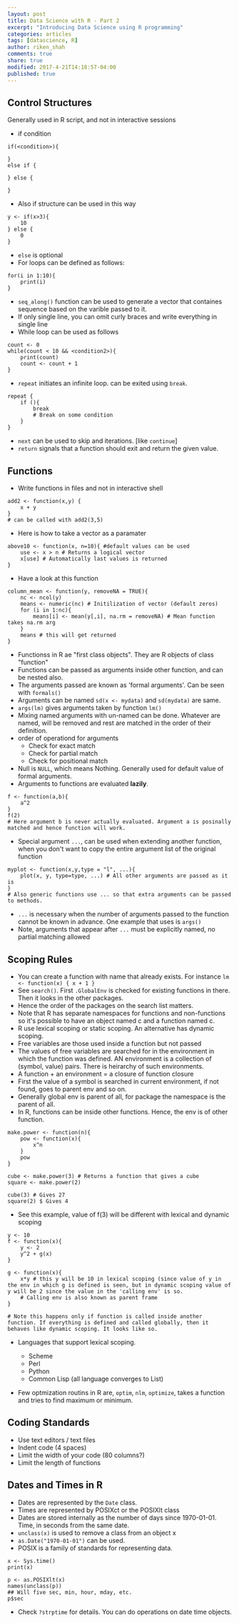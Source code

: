 ```yaml
---
layout: post
title: Data Science with R - Part 2
excerpt: "Introducing Data Science using R programming"
categories: articles
tags: [datascience, R]
author: riken_shah
comments: true
share: true
modified: 2017-4-21T14:18:57-04:00
published: true
---
```


## Control Structures
Generally used in R script, and not in interactive sessions

- if condition
```
if(<condition>){
	
}
else if {
	
} else {
	
}
```
- Also if structure can be used in this way
```
y <- if(x>3){
	10
} else {
	0
}
```
- `else` is optional
- For loops can be defined as follows:
```
for(i in 1:10){
	print(i)
}
```
- `seq_along()` function can be used to generate a vector that containes sequence based on the varible passed to it.
- If only single line, you can omit curly braces and write everything in single line
- While loop can be used as follows
```
count <- 0
while(count < 10 && <condition2>){
	print(count)
	count <- count + 1
}
```
- `repeat` initiates an infinite loop. can be exited using `break`.
``` 
repeat {
	if (){
		break
		# Break on some condition
	}
}
```
- `next` can be used to skip and iterations. [like `continue`]
- `return` signals that a function should exit and return the given value.

## Functions
- Write functions in files and not in interactive shell
```
add2 <- function(x,y) {
	x + y
}
# can be called with add2(3,5)
```
- Here is how to take a vector as a paramater
``` 
above10 <- function(x, n=10){ #default values can be used
	use <- x > n # Returns a logical vector
	x[use] # Automatically last values is returned
}
```
- Have a look at this function
```
column_mean <- function(y, removeNA = TRUE){
	nc <- ncol(y)
	means <- numeric(nc) # Initilization of vector (default zeros)
	for (i in 1:nc){
		means[i] <- mean(y[,i], na.rm = removeNA) # Mean function takes na.rm arg
	}
	means # this will get returned
}
```
- Functionss in R ae "first class objects". They are R objects of class "function"
- Functions can be passed as arguments inside other function, and can be nested also.
- The arguments passed are known as 'formal arguments'. Can be seen with `formals()`
- Arguments can be named `sd(x <- mydata)` and `sd(mydata)` are same.
- `args(lm)` gives arguments taken by function `lm()`
- Mixing named arguments with un-named can be done. Whatever are named, will be removed and rest are matched in the order of their definition.
- order of operationd for arguments
	- Check for exact match
	- Check for partial match
	- Check for positional match
- Null is `NULL`, which means Nothing. Generally used for default value of formal arguments.
- Arguments to functions are evaluated **lazily**.
```
f <- function(a,b){
	a^2
}
f(2)
# Here argument b is never actually evaluated. Argument a is posinally matched and hence function will work.
```
- Special argument `...`, can be used when extending another function, when you don't want to copy the entire argument list of the original function
```
myplot <- function(x,y,type = "l", ...){
	plot(x, y, type=type, ...) # All other arguments are passed as it is
}
# Also generic functions use ... so that extra arguments can be passed to methods.
```
- `...` is necessary when the number of arguments passed to the function cannot be known in advance. One example that uses is `args()`
- Note, arguments that appear after `...` must be explicitly named, no partial matching allowed

## Scoping Rules
- You can create a function with name that already exists. For instance `lm <- function(x) { x + 1 }`
- See `search()`. First `.GlobalEnv` is checked for existing functions in there. Then it looks in the other packages.
- Hence the order of the packages on the search list matters. 
- Note that R has separate namespaces for functions and non-functions so it's possible to have an object named c and a function named c.
- R use lexical scoping or static scoping. An alternative has dynamic scoping. 
- Free variables are those used inside a function but not passed
- The values of free variables are searched for in the environment in which the function was defined. AN environment is a collection of (symbol, value) pairs. There is heirarchy of such environments.
- A function + an environment = a closure of function closure
- First the value of a symbol is searched in current environment, if not found, goes to parent env and so on.
- Generally global env is parent of all, for package the namespace is the parent of all.
- In R, functions can be inside other functions. Hence, the env is of other function.
```
make.power <- function(n){
	pow <- function(x){
		x^n
	}
	pow
}

cube <- make.power(3) # Returns a function that gives a cube
square <- make.power(2)

cube(3) # Gives 27
square(2) $ Gives 4
```

- See this example, value of f(3) will be different with lexical and dynamic scoping
```
y <- 10
f <- function(x){
	y <- 2
	y^2 + g(x)
}

g <- function(x){
	x*y # this y will be 10 in lexical scoping (since value of y in the env in which g is defined is seen, but in dynamic scoping value of y will be 2 since the value in the 'calling env' is so.
	# Calling env is also known as parent frame
}

# Note this happens only if function is called inside another function. If everything is defined and called globally, then it behaves like dynamic scoping. It looks like so. 
```

- Languages that support lexical scoping.
	- Scheme
	- Perl
	- Python
	- Common Lisp  (all language converges to List)

- Few optmization routins in R are, `optim`, `nlm`, `optimize`, takes a function and tries to find maximum or minimum. 

## Coding Standards

- Use text editors / text files
- Indent code (4 spaces)
- Limit the width of your code (80 columns?)
- Limit the length of functions

## Dates and Times in R

- Dates are represented by the `Date` class.
- Times are represented by POSIXct or the POSIXlt class
- Dates are stored internally as the number of days since 1970-01-01. Time, in seconds from the same date.
- `unclass(x)` is used to remove a class from an object x
- `as.Date("1970-01-01")` can be used.
- POSIX is a family of standards for representing data. 

```
x <- Sys.time()
print(x)

p <- as.POSIXlt(x)
names(unclass(p))
## Will five sec, min, hour, mday, etc.
p$sec
```
- Check `?strptime` for details. You can do operations on date time objects.
